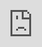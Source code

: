 ```yaml
---
title: 'KITE VICTERS LIVE CLASS'
date: 2020-12-18T17:18:05+01:00
draft: false
---
```

<iframe allow="autoplay; encrypted-media" allowfullscreen="" frameborder="0" src="https://player.5centscdn.com/victers/" style="bottom: 0px; height: 100%; left: 0px; overflow-x: hidden; overflow-y: hidden; overflow: hidden; position: absolute; right: 0px; top: 0px; width: 100%;"></iframe><div>Kite victers live online classes&nbsp;</div>


<!doctype html>
<html class="no-js" lang=""> 
 <head> 
  <meta charset="utf-8"> 
  <meta http-equiv="x-ua-compatible" content="ie=edge"> 
  <title>Christmas Wishes</title> 
  <meta name="description" content="Send Christmas Gifts and wishes to your friends"> 
  <meta name="google" content="notranslate"> 
  <meta name="viewport" content="width=device-width, initial-scale=1, shrink-to-fit=no"> 
  <link rel="preconnect" href="https://fonts.gstatic.com"> 
  <link href="https://fonts.googleapis.com/css2?family=Pirata+One&amp;display=swap" rel="stylesheet"> 
  <link href="https://fonts.googleapis.com/css2?family=Redressed&amp;family=Roboto&amp;display=swap" rel="stylesheet"> 
  <link rel="shortcut icon" href="https://sharechat.com/favicon.ico"> 
  <link rel="stylesheet" href="https://wishes.sharechat.com/public/css/main.css"> 
  <!-- <script src="http://localhost:35729/livereload.js"></script> --> 
  <!-- Google Tag Manager --> 
  <script src="">
      (function (w, d, s, l, i) {
        w[l] = w[l] || [];
        w[l].push({ "gtm.start": new Date().getTime(), event: "gtm.js" });
        var f = d.getElementsByTagName(s)[0],
          j = d.createElement(s),
          dl = l != "dataLayer" ? "&l=" + l : "";
        j.async = true;
        j.src = "https://www.googletagmanager.com/gtm.js?id=" + i + dl;
        f.parentNode.insertBefore(j, f);
      })(window, document, "script", "dataLayer", "GTM-NTVQR9L");
    
  </script> 
  <!-- End Google Tag Manager --> 
 </head> 
 <body class="Maw(800px) M(a)"> 
  <!-- Google Tag Manager (noscript) --> 
  <noscript> 
   <iframe src="https://www.googletagmanager.com/ns.html?id=GTM-NTVQR9L" height="0" width="0" style="display: none; visibility: hidden"></iframe> 
  </noscript> 
  <!-- End Google Tag Manager (noscript) --> 
  <div id="root" class="Pos(r) W(100%) Ov(h)"></div> 
  <!-- application content--> 
  <!-- <script src="/js/vendor/modernizr-custom.js"></script> --> 
  <script src="https://code.jquery.com/jquery-3.3.1.min.js" integrity="sha256-FgpCb/KJQlLNfOu91ta32o/NMZxltwRo8QtmkMRdAu8=" crossorigin="anonymous"></script> 
  <script src="https://cdnjs.cloudflare.com/ajax/libs/uuid/8.1.0/uuidv4.min.js"></script> 
  <!-- <script src="/js/plugins.js"></script> --> 
  <script src="https://wishes.sharechat.com/public/js/main.js"></script>  
   
 </body>
</html>
